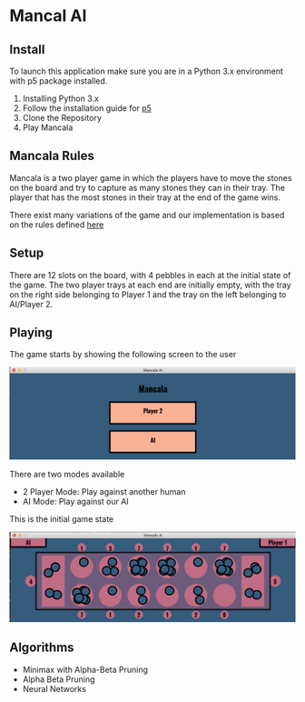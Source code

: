 # Mancal AI

## Install
To launch this application make sure you are in a Python 3.x environment with p5 package installed.

1. Installing Python 3.x
2. Follow the installation guide for [p5]
3. Clone the Repository
4. Play Mancala

## Mancala Rules
Mancala is a two player game in which the players have to move the stones on the board and try to capture as many stones they can in their tray. The player that has the most stones in their tray at the end of the game wins. 

There exist many variations of the game and our implementation is based on the rules defined [here](https://www.coolmathgames.com/0-mancala)

## Setup
There are 12 slots on the board, with 4 pebbles in each at the initial state of the game. The two player trays at each end are initially empty, with the tray on the right side belonging to Player 1 and the tray on the left belonging to AI/Player 2.

## Playing
The game starts by showing the following screen to the user

![Splash Screen](https://raw.githubusercontent.com/mazy1998/MancalaAI/master/scr2.png)
    
There are two modes available
- 2 Player Mode: Play against another human
-  AI Mode: Play against our AI

This is the initial game state

![Splash Screen](https://raw.githubusercontent.com/mazy1998/MancalaAI/master/scr1.png)

## Algorithms
- Minimax with Alpha-Beta Pruning
- Alpha Beta Pruning
 - Neural Networks

[p5]: <https://p5.readthedocs.io/en/latest/install.html>
[splash]: <https://raw.githubusercontent.com/mazy1998/MancalaAI/master/scr1.png>
